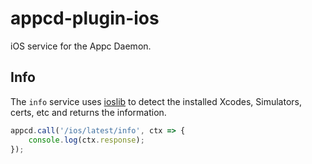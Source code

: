 # appcd-plugin-ios

iOS service for the Appc Daemon.

## Info

The `info` service uses [ioslib](https://github.com/appcelerator/ioslib) to detect the installed
Xcodes, Simulators, certs, etc and returns the information.

```js
appcd.call('/ios/latest/info', ctx => {
	console.log(ctx.response);
});
```
